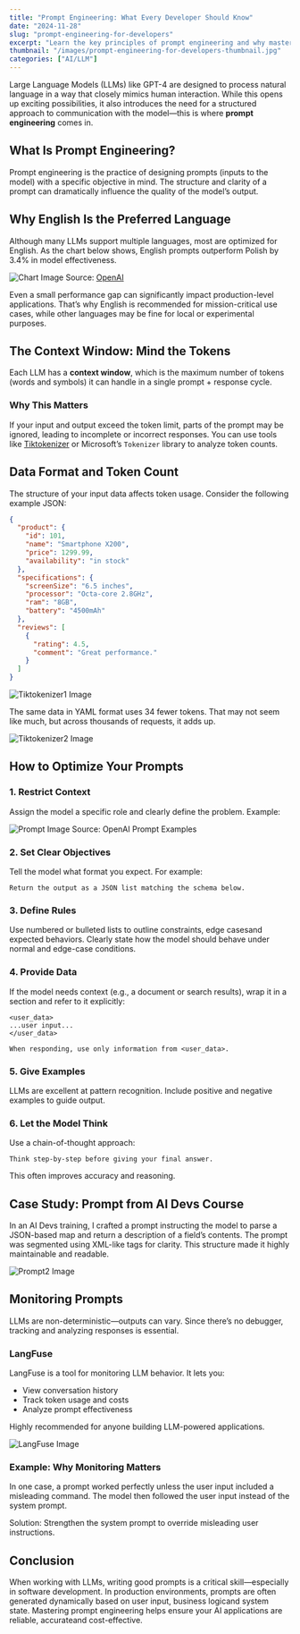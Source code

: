 ```yaml
---
title: "Prompt Engineering: What Every Developer Should Know"
date: "2024-11-28"
slug: "prompt-engineering-for-developers"
excerpt: "Learn the key principles of prompt engineering and why mastering it is essential when working with large language models like GPT-4."
thumbnail: "/images/prompt-engineering-for-developers-thumbnail.jpg"
categories: ["AI/LLM"]
---
```


Large Language Models (LLMs) like GPT-4 are designed to process natural language in a way that closely mimics human interaction. While this opens up exciting possibilities, it also introduces the need for a structured approach to communication with the model—this is where **prompt engineering** comes in.

## What Is Prompt Engineering?

Prompt engineering is the practice of designing prompts (inputs to the model) with a specific objective in mind. The structure and clarity of a prompt can dramatically influence the quality of the model’s output.

## Why English Is the Preferred Language

Although many LLMs support multiple languages, most are optimized for English. As the chart below shows, English prompts outperform Polish by 3.4% in model effectiveness.


![Chart Image](/images/prompt_engineering_chart.png)
Source: [OpenAI](https://cdn.openai.com/papers/gpt-4.pdf)

Even a small performance gap can significantly impact production-level applications. That’s why English is recommended for mission-critical use cases, while other languages may be fine for local or experimental purposes.

## The Context Window: Mind the Tokens

Each LLM has a **context window**, which is the maximum number of tokens (words and symbols) it can handle in a single prompt + response cycle.

### Why This Matters

If your input and output exceed the token limit, parts of the prompt may be ignored, leading to incomplete or incorrect responses. You can use tools like [Tiktokenizer](https://github.com/openai/tiktoken) or Microsoft’s `Tokenizer` library to analyze token counts.

## Data Format and Token Count

The structure of your input data affects token usage. Consider the following example JSON:

```json
{
  "product": {
    "id": 101,
    "name": "Smartphone X200",
    "price": 1299.99,
    "availability": "in stock"
  },
  "specifications": {
    "screenSize": "6.5 inches",
    "processor": "Octa-core 2.8GHz",
    "ram": "8GB",
    "battery": "4500mAh"
  },
  "reviews": [
    {
      "rating": 4.5,
      "comment": "Great performance."
    }
  ]
}
```

![Tiktokenizer1 Image](/images/tiktokenizer.png)

The same data in YAML format uses 34 fewer tokens. That may not seem like much, but across thousands of requests, it adds up.

![Tiktokenizer2 Image](/images/tiktokenizer2.png)

## How to Optimize Your Prompts
### 1. Restrict Context
Assign the model a specific role and clearly define the problem. Example:


![Prompt Image](/images/prompt.png)
Source: OpenAI Prompt Examples

### 2. Set Clear Objectives
Tell the model what format you expect. For example:

```text
Return the output as a JSON list matching the schema below.
```
### 3. Define Rules
Use numbered or bulleted lists to outline constraints, edge casesand expected behaviors. Clearly state how the model should behave under normal and edge-case conditions.

### 4. Provide Data
If the model needs context (e.g., a document or search results), wrap it in a section and refer to it explicitly:

```text
<user_data>
...user input...
</user_data>

When responding, use only information from <user_data>.
```

### 5. Give Examples
LLMs are excellent at pattern recognition. Include positive and negative examples to guide output.

### 6. Let the Model Think
Use a chain-of-thought approach:

```text
Think step-by-step before giving your final answer.
```

This often improves accuracy and reasoning.

## Case Study: Prompt from AI Devs Course
In an AI Devs training, I crafted a prompt instructing the model to parse a JSON-based map and return a description of a field’s contents. The prompt was segmented using XML-like tags for clarity. This structure made it highly maintainable and readable.

![Prompt2 Image](/images/prompt2.png)

## Monitoring Prompts
LLMs are non-deterministic—outputs can vary. Since there’s no debugger, tracking and analyzing responses is essential.

### LangFuse
LangFuse is a tool for monitoring LLM behavior. It lets you:

- View conversation history
- Track token usage and costs
- Analyze prompt effectiveness

Highly recommended for anyone building LLM-powered applications.

![LangFuse Image](/images/langfuse.png)

### Example: Why Monitoring Matters
In one case, a prompt worked perfectly unless the user input included a misleading command. The model then followed the user input instead of the system prompt.

Solution: Strengthen the system prompt to override misleading user instructions.

## Conclusion
When working with LLMs, writing good prompts is a critical skill—especially in software development. In production environments, prompts are often generated dynamically based on user input, business logicand system state. Mastering prompt engineering helps ensure your AI applications are reliable, accurateand cost-effective.